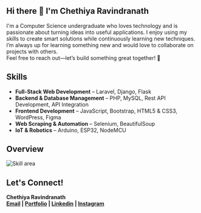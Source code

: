 ## Hi there 👋 I'm Chethiya Ravindranath
I'm a Computer Science undergraduate who loves technology and is passionate about turning ideas into useful applications. I enjoy using my skills to create smart solutions while continuously learning new techniques.
<br>I’m always up for learning something new and would love to collaborate on projects with others.
<br>Feel free to reach out—let’s build something great together! 💫

## Skills  
- **Full-Stack Web Development** – Laravel, Django, Flask
- **Backend & Database Management** – PHP, MySQL, Rest API Development, API Integration
- **Frontend Development** – JavaScript, Bootstrap, HTML5 & CSS3, WordPress, Figma
- **Web Scraping & Automation** – Selenium, BeautifulSoup
- **IoT & Robotics** – Arduino, ESP32, NodeMCU

## Overview  
![Skill area](https://github-readme-stats.vercel.app/api/top-langs/?username=ch3thiya&layout=compact&theme=radical)  

## Let's Connect!  
<b>Chethiya Ravindranath<b>
<br>
<a href="ac.ravindranathbc@gmail.com">Email</a> | <a href="https://chethiya.vercel.app/">Portfolio</a> | <a href="https://www.linkedin.com/in/chethiya-ravindranath-64a1b5329/">Linkedin</a> | <a href="https://www.instagram.com/ch3thiya">Instagram</a>
</p> 
